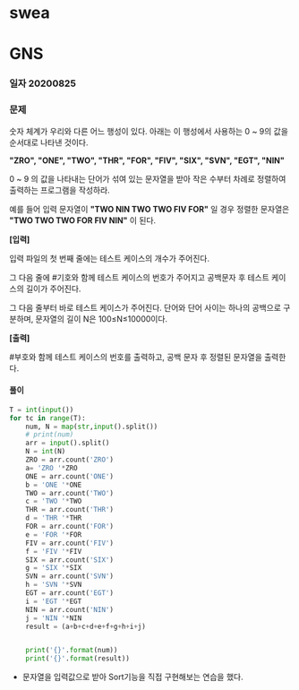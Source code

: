 # swea

# GNS

### 일자 20200825

### 문제

숫자 체계가 우리와 다른 어느 행성이 있다. 아래는 이 행성에서 사용하는 0 ~ 9의 값을 순서대로 나타낸 것이다.

**"ZRO", "ONE", "TWO", "THR", "FOR", "FIV", "SIX", "SVN", "EGT", "NIN"**

0 ~ 9 의 값을 나타내는 단어가 섞여 있는 문자열을 받아 작은 수부터 차례로 정렬하여 출력하는 프로그램을 작성하라.

예를 들어 입력 문자열이 **"TWO NIN TWO TWO FIV FOR"** 일 경우 정렬한 문자열은 **"TWO TWO TWO FOR FIV NIN"** 이 된다.

**[입력]**

입력 파일의 첫 번째 줄에는 테스트 케이스의 개수가 주어진다.

그 다음 줄에 #기호와 함께 테스트 케이스의 번호가 주어지고 공백문자 후 테스트 케이스의 길이가 주어진다.

그 다음 줄부터 바로 테스트 케이스가 주어진다. 단어와 단어 사이는 하나의 공백으로 구분하며, 문자열의 길이 N은 100≤N≤10000이다.

**[출력]**

\#부호와 함께 테스트 케이스의 번호를 출력하고, 공백 문자 후 정렬된 문자열을 출력한다.

#### 풀이

```python
T = int(input())
for tc in range(T):
    num, N = map(str,input().split())
    # print(num)
    arr = input().split()
    N = int(N)
    ZRO = arr.count('ZRO')
    a= 'ZRO '*ZRO
    ONE = arr.count('ONE')
    b = 'ONE '*ONE
    TWO = arr.count('TWO')
    c = 'TWO '*TWO
    THR = arr.count('THR')
    d = 'THR '*THR
    FOR = arr.count('FOR')
    e = 'FOR '*FOR
    FIV = arr.count('FIV')
    f = 'FIV '*FIV
    SIX = arr.count('SIX')
    g = 'SIX '*SIX
    SVN = arr.count('SVN')
    h = 'SVN '*SVN
    EGT = arr.count('EGT')
    i = 'EGT '*EGT
    NIN = arr.count('NIN')
    j = 'NIN '*NIN
    result = (a+b+c+d+e+f+g+h+i+j)


    print('{}'.format(num))
    print('{}'.format(result))
```

- 문자열을 입력값으로 받아 Sort기능을 직접 구현해보는 연습을 했다.